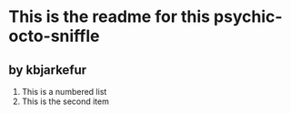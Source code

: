 

This is the readme for this psychic-octo-sniffle 
===================================

## by kbjarkefur


1. This is a numbered list
2. This is the second item
